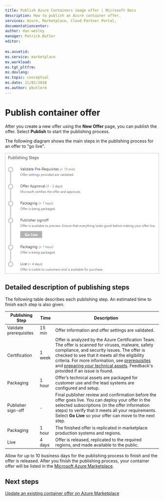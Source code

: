 ```yaml
---
title: Publish Azure Containers image offer | Microsoft Docs
description: How to publish an Azure container offer.
services: Azure, Marketplace, Cloud Partner Portal, 
documentationcenter:
author: dan-wesley
manager: Patrick.Butler  
editor:

ms.assetid: 
ms.service: marketplace
ms.workload: 
ms.tgt_pltfrm: 
ms.devlang: 
ms.topic: conceptual
ms.date: 11/01/2018
ms.author: pbutlerm
---
```


# Publish container offer

 After you create a new offer using the **New Offer** page, you can publish the offer. Select **Publish** to start the publishing process.

The following diagram shows the main steps in the publishing process for an offer to "go live".

![Publishing steps for container offer](./media/offer-publishing-steps.png)

## Detailed description of publishing steps

The following table describes each publishing step. An estimated time to finish each step is also given.


|  **Publishing Step**           | **Time**    | **Description**                                                            |
|  -------------------           | --------    | ---------------                                                            |
| Validate prerequisites         | 15 min   | Offer information and offer settings are validated.                        |
| Certification                  | 1 week | Offer is analyzed by the Azure Certification Team. The offer is scanned for viruses, malware, safety compliance, and security issues. The offer is checked to see that it meets all the eligibility criteria. For more information, see [prerequisites](./cpp-prerequisites.md) and [preparing your technical assets](./cpp-create-technical-assets.md). Feedback's provided if an issue is found. |
| Packaging | 1 hour  | Offer’s technical assets are packaged for customer use and the lead systems are configured and setup. |
|  Publisher sign-off             |  -        | Final publisher review and confirmation before the offer goes live. You can deploy your offer in the selected subscriptions (in the offer information steps) to verify that it meets all your requirements.  Select **Go Live** so your offer can move to the next step. |
| Packaging                 | 1 hour | The finished offer is replicated in marketplace production systems and regions. | 
| Live                           | 4 days |Offer is released, replicated to the required regions, and made available to the public. |

Allow for up to 10 business days for the publishing process to finish and the offer is released. After you finish the publishing process, your container offer will be listed in the [Microsoft Azure Marketplace](https://azuremarketplace.microsoft.com/marketplace/apps/category/internet-of-things?page=1&subcategories=iot-edge-modules).

## Next steps

[Update an existing container offer on Azure Marketplace](./cpp-update-existing-offer.md)
